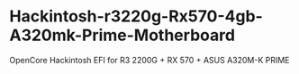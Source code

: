 # Hackintosh-r3220g-Rx570-4gb-A320mk-Prime-Motherboard
OpenCore Hackintosh EFI for R3 2200G + RX 570 + ASUS A320M-K PRIME
